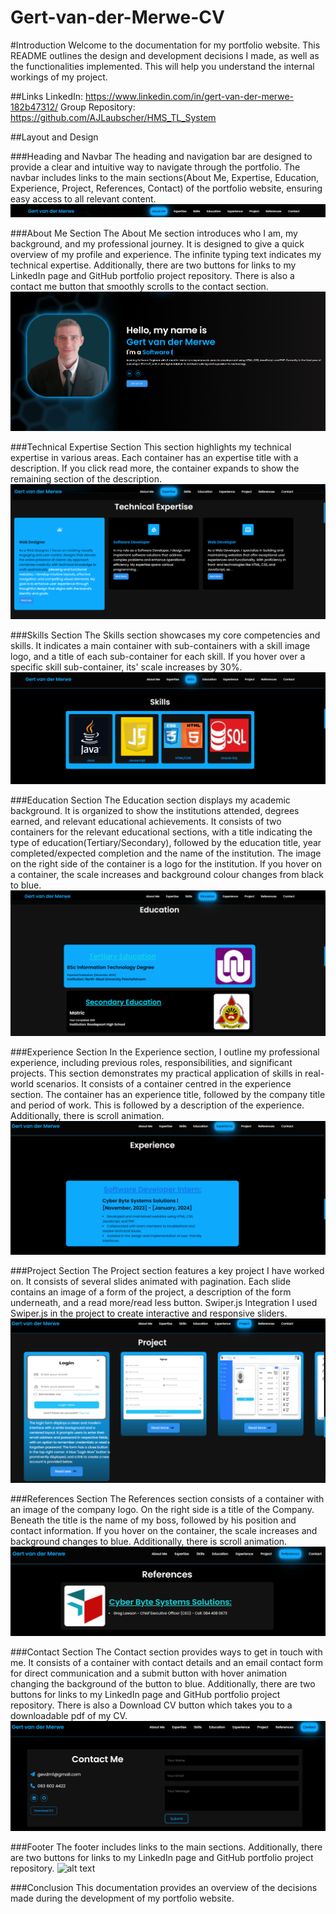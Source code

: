 # Gert-van-der-Merwe-CV

#Introduction
Welcome to the documentation for my portfolio website. This README outlines the design and development decisions I made, as well as the functionalities implemented. This will help you understand the internal workings of my project.

##Links
LinkedIn: https://www.linkedin.com/in/gert-van-der-merwe-182b47312/
Group Repository: https://github.com/AJLaubscher/HMS_TL_System

##Layout and Design

###Heading and Navbar
The heading and navigation bar are designed to provide a clear and intuitive way to navigate through the portfolio. The navbar includes links to the main sections(About Me, Expertise, Education, Experience, Project, References, Contact) of the portfolio website, ensuring easy access to all relevant content.
![alt text](navbar.png)

###About Me Section
The About Me section introduces who I am, my background, and my professional journey. It is designed to give a quick overview of my profile and experience. The infinite typing text indicates my technical expertise. Additionally, there are two buttons for links to my LinkedIn page and GitHub portfolio project repository. There is also a contact me button that smoothly scrolls to the contact section.
![alt text](AboutMeSection.png)

###Technical Expertise Section
This section highlights my technical expertise in various areas. Each container has an expertise title with a description. If you click read more, the container expands to show the remaining section of the description.
![alt text](expertiseSection.png)

###Skills Section
The Skills section showcases my core competencies and skills. It indicates a main container with sub-containers with a skill image logo, and a title of each sub-container for each skill. If you hover over a specific skill sub-container, its' scale increases by 30%.
![alt text](skillsSection.png)

###Education Section
The Education section displays my academic background. It is organized to show the institutions attended, degrees earned, and relevant educational achievements. It consists of two containers for the relevant educational sections, with a title indicating the type of education(Tertiary/Secondary), followed by the education title, year completed/expected completion and the name of the institution. The image on the right side of the container is a logo for the institution. If you hover on a container, the scale increases and background colour changes from black to blue.
![alt text](educationSection.png)

###Experience Section
In the Experience section, I outline my professional experience, including previous roles, responsibilities, and significant projects. This section demonstrates my practical application of skills in real-world scenarios. It consists of a container centred in the experience section. The container has an experience title, followed by the company title and period of work. This is followed by a description of the experience. Additionally, there is scroll animation.
![alt text](experienceSection.png)

###Project Section
The Project section features a key project I have worked on. It consists of several slides animated with pagination. Each slide contains an image of a form of the project, a description of the form underneath, and a read more/read less button.
Swiper.js Integration
I used Swiper.js in the project to create interactive and responsive sliders. 
![alt text](projectSection.png)

###References Section
The References section consists of a container with an image of the company logo. On the right side is a title of the Company. Beneath the title is the name of my boss, followed by his position and contact information. If you hover on the container, the scale increases and background changes to blue. Additionally, there is scroll animation.
![alt text](referencesSection.png)

###Contact Section
The Contact section provides ways to get in touch with me. It consists of a container with contact details and an email contact form for direct communication and a submit button with hover animation changing the background of the button to blue. Additionally, there are two buttons for links to my LinkedIn page and GitHub portfolio project repository. There is also a Download CV button which takes you to a downloadable pdf of my CV. 
![alt text](contactSection.png)

###Footer
The footer includes links to the main sections. Additionally, there are two buttons for links to my LinkedIn page and GitHub portfolio project repository.
![alt text](footer.png.png)

###Conclusion
This documentation provides an overview of the decisions made during the development of my portfolio website. 